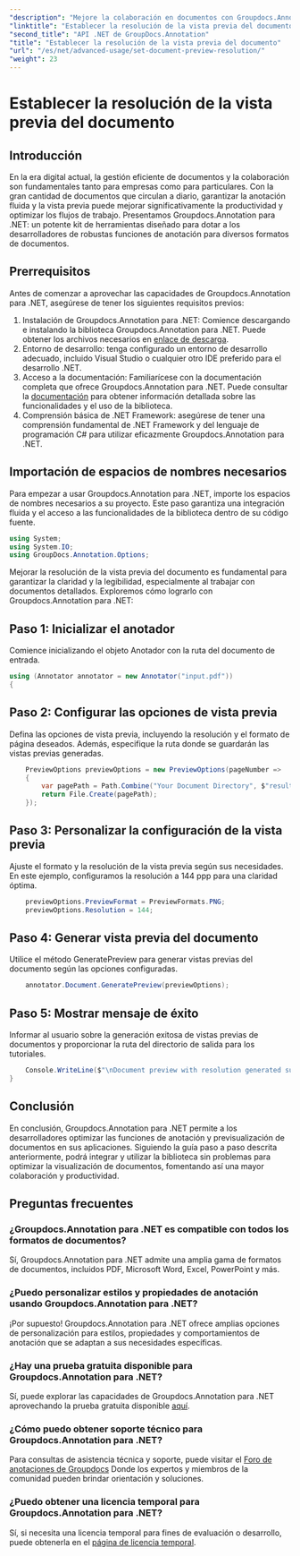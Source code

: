 ```yaml
---
"description": "Mejore la colaboración en documentos con Groupdocs.Annotation para .NET&#58; optimice las funcionalidades de anotación y vista previa sin problemas."
"linktitle": "Establecer la resolución de la vista previa del documento"
"second_title": "API .NET de GroupDocs.Annotation"
"title": "Establecer la resolución de la vista previa del documento"
"url": "/es/net/advanced-usage/set-document-preview-resolution/"
"weight": 23
---
```


# Establecer la resolución de la vista previa del documento

## Introducción
En la era digital actual, la gestión eficiente de documentos y la colaboración son fundamentales tanto para empresas como para particulares. Con la gran cantidad de documentos que circulan a diario, garantizar la anotación fluida y la vista previa puede mejorar significativamente la productividad y optimizar los flujos de trabajo. Presentamos Groupdocs.Annotation para .NET: un potente kit de herramientas diseñado para dotar a los desarrolladores de robustas funciones de anotación para diversos formatos de documentos.
## Prerrequisitos
Antes de comenzar a aprovechar las capacidades de Groupdocs.Annotation para .NET, asegúrese de tener los siguientes requisitos previos:
1. Instalación de Groupdocs.Annotation para .NET: Comience descargando e instalando la biblioteca Groupdocs.Annotation para .NET. Puede obtener los archivos necesarios en [enlace de descarga](https://releases.groupdocs.com/annotation/net/).
2. Entorno de desarrollo: tenga configurado un entorno de desarrollo adecuado, incluido Visual Studio o cualquier otro IDE preferido para el desarrollo .NET.
3. Acceso a la documentación: Familiarícese con la documentación completa que ofrece Groupdocs.Annotation para .NET. Puede consultar la [documentación](https://tutorials.groupdocs.com/annotation/net/) para obtener información detallada sobre las funcionalidades y el uso de la biblioteca.
4. Comprensión básica de .NET Framework: asegúrese de tener una comprensión fundamental de .NET Framework y del lenguaje de programación C# para utilizar eficazmente Groupdocs.Annotation para .NET.

## Importación de espacios de nombres necesarios
Para empezar a usar Groupdocs.Annotation para .NET, importe los espacios de nombres necesarios a su proyecto. Este paso garantiza una integración fluida y el acceso a las funcionalidades de la biblioteca dentro de su código fuente.

```csharp
using System;
using System.IO;
using GroupDocs.Annotation.Options;
```

Mejorar la resolución de la vista previa del documento es fundamental para garantizar la claridad y la legibilidad, especialmente al trabajar con documentos detallados. Exploremos cómo lograrlo con Groupdocs.Annotation para .NET:
## Paso 1: Inicializar el anotador
Comience inicializando el objeto Anotador con la ruta del documento de entrada.
```csharp
using (Annotator annotator = new Annotator("input.pdf"))
{
```
## Paso 2: Configurar las opciones de vista previa
Defina las opciones de vista previa, incluyendo la resolución y el formato de página deseados. Además, especifique la ruta donde se guardarán las vistas previas generadas.
```csharp
    PreviewOptions previewOptions = new PreviewOptions(pageNumber =>
    {
        var pagePath = Path.Combine("Your Document Directory", $"result_with_resolution_{pageNumber}.png");
        return File.Create(pagePath);
    });
```
## Paso 3: Personalizar la configuración de la vista previa
Ajuste el formato y la resolución de la vista previa según sus necesidades. En este ejemplo, configuramos la resolución a 144 ppp para una claridad óptima.
```csharp
    previewOptions.PreviewFormat = PreviewFormats.PNG;
    previewOptions.Resolution = 144;
```
## Paso 4: Generar vista previa del documento
Utilice el método GeneratePreview para generar vistas previas del documento según las opciones configuradas.
```csharp
    annotator.Document.GeneratePreview(previewOptions);
```
## Paso 5: Mostrar mensaje de éxito
Informar al usuario sobre la generación exitosa de vistas previas de documentos y proporcionar la ruta del directorio de salida para los tutoriales.
```csharp
    Console.WriteLine($"\nDocument preview with resolution generated successfully.\nCheck output in {"Your Document Directory"}.");
}
```

## Conclusión
En conclusión, Groupdocs.Annotation para .NET permite a los desarrolladores optimizar las funciones de anotación y previsualización de documentos en sus aplicaciones. Siguiendo la guía paso a paso descrita anteriormente, podrá integrar y utilizar la biblioteca sin problemas para optimizar la visualización de documentos, fomentando así una mayor colaboración y productividad.
## Preguntas frecuentes
### ¿Groupdocs.Annotation para .NET es compatible con todos los formatos de documentos?
Sí, Groupdocs.Annotation para .NET admite una amplia gama de formatos de documentos, incluidos PDF, Microsoft Word, Excel, PowerPoint y más.
### ¿Puedo personalizar estilos y propiedades de anotación usando Groupdocs.Annotation para .NET?
¡Por supuesto! Groupdocs.Annotation para .NET ofrece amplias opciones de personalización para estilos, propiedades y comportamientos de anotación que se adaptan a sus necesidades específicas.
### ¿Hay una prueba gratuita disponible para Groupdocs.Annotation para .NET?
Sí, puede explorar las capacidades de Groupdocs.Annotation para .NET aprovechando la prueba gratuita disponible [aquí](https://releases.groupdocs.com/).
### ¿Cómo puedo obtener soporte técnico para Groupdocs.Annotation para .NET?
Para consultas de asistencia técnica y soporte, puede visitar el [Foro de anotaciones de Groupdocs](https://forum.groupdocs.com/c/annotation/10) Donde los expertos y miembros de la comunidad pueden brindar orientación y soluciones.
### ¿Puedo obtener una licencia temporal para Groupdocs.Annotation para .NET?
Sí, si necesita una licencia temporal para fines de evaluación o desarrollo, puede obtenerla en el [página de licencia temporal](https://purchase.groupdocs.com/temporary-license/).